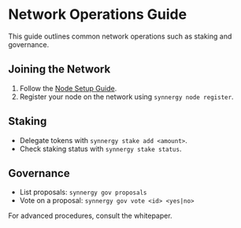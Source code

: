 # Network Operations Guide

This guide outlines common network operations such as staking and governance.

## Joining the Network
1. Follow the [Node Setup Guide](node_setup.md).
2. Register your node on the network using `synnergy node register`.

## Staking
- Delegate tokens with `synnergy stake add <amount>`.
- Check staking status with `synnergy stake status`.

## Governance
- List proposals: `synnergy gov proposals`
- Vote on a proposal: `synnergy gov vote <id> <yes|no>`

For advanced procedures, consult the whitepaper.
